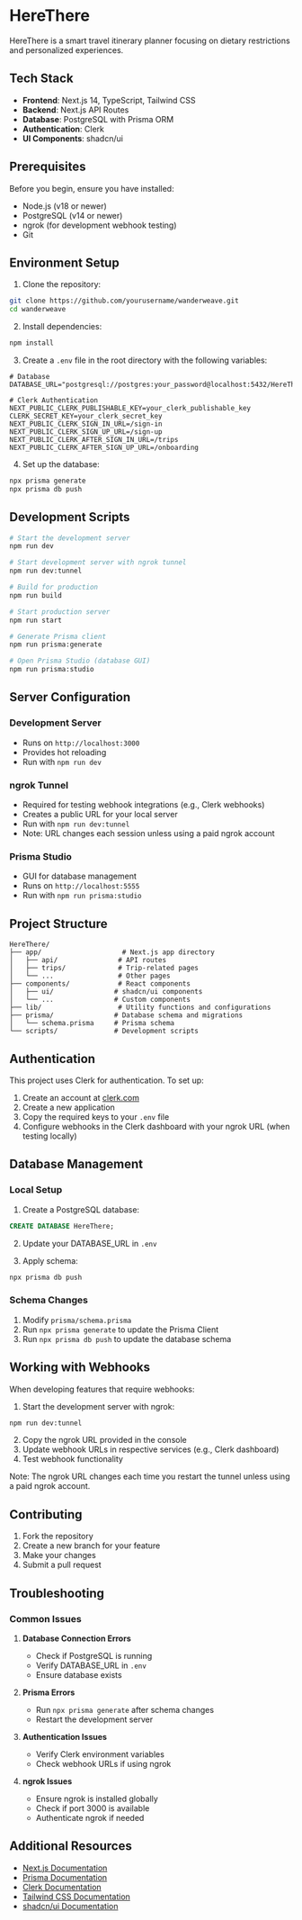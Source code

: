 # HereThere

HereThere is a smart travel itinerary planner focusing on dietary restrictions and personalized experiences.

## Tech Stack

- **Frontend**: Next.js 14, TypeScript, Tailwind CSS
- **Backend**: Next.js API Routes
- **Database**: PostgreSQL with Prisma ORM
- **Authentication**: Clerk
- **UI Components**: shadcn/ui

## Prerequisites

Before you begin, ensure you have installed:

- Node.js (v18 or newer)
- PostgreSQL (v14 or newer)
- ngrok (for development webhook testing)
- Git

## Environment Setup

1. Clone the repository:

```bash
git clone https://github.com/yourusername/wanderweave.git
cd wanderweave
```

2. Install dependencies:

```bash
npm install
```

3. Create a `.env` file in the root directory with the following variables:

```env
# Database
DATABASE_URL="postgresql://postgres:your_password@localhost:5432/HereThere"

# Clerk Authentication
NEXT_PUBLIC_CLERK_PUBLISHABLE_KEY=your_clerk_publishable_key
CLERK_SECRET_KEY=your_clerk_secret_key
NEXT_PUBLIC_CLERK_SIGN_IN_URL=/sign-in
NEXT_PUBLIC_CLERK_SIGN_UP_URL=/sign-up
NEXT_PUBLIC_CLERK_AFTER_SIGN_IN_URL=/trips
NEXT_PUBLIC_CLERK_AFTER_SIGN_UP_URL=/onboarding
```

4. Set up the database:

```bash
npx prisma generate
npx prisma db push
```

## Development Scripts

```bash
# Start the development server
npm run dev

# Start development server with ngrok tunnel
npm run dev:tunnel

# Build for production
npm run build

# Start production server
npm run start

# Generate Prisma client
npm run prisma:generate

# Open Prisma Studio (database GUI)
npm run prisma:studio
```

## Server Configuration

### Development Server

- Runs on `http://localhost:3000`
- Provides hot reloading
- Run with `npm run dev`

### ngrok Tunnel

- Required for testing webhook integrations (e.g., Clerk webhooks)
- Creates a public URL for your local server
- Run with `npm run dev:tunnel`
- Note: URL changes each session unless using a paid ngrok account

### Prisma Studio

- GUI for database management
- Runs on `http://localhost:5555`
- Run with `npm run prisma:studio`

## Project Structure

```
HereThere/
├── app/                    # Next.js app directory
│   ├── api/               # API routes
│   ├── trips/             # Trip-related pages
│   └── ...                # Other pages
├── components/            # React components
│   ├── ui/               # shadcn/ui components
│   └── ...               # Custom components
├── lib/                   # Utility functions and configurations
├── prisma/               # Database schema and migrations
│   └── schema.prisma     # Prisma schema
└── scripts/              # Development scripts
```

## Authentication

This project uses Clerk for authentication. To set up:

1. Create an account at [clerk.com](https://clerk.com)
2. Create a new application
3. Copy the required keys to your `.env` file
4. Configure webhooks in the Clerk dashboard with your ngrok URL (when testing locally)

## Database Management

### Local Setup

1. Create a PostgreSQL database:

```sql
CREATE DATABASE HereThere;
```

2. Update your DATABASE_URL in `.env`

3. Apply schema:

```bash
npx prisma db push
```

### Schema Changes

1. Modify `prisma/schema.prisma`
2. Run `npx prisma generate` to update the Prisma Client
3. Run `npx prisma db push` to update the database schema

## Working with Webhooks

When developing features that require webhooks:

1. Start the development server with ngrok:

```bash
npm run dev:tunnel
```

2. Copy the ngrok URL provided in the console
3. Update webhook URLs in respective services (e.g., Clerk dashboard)
4. Test webhook functionality

Note: The ngrok URL changes each time you restart the tunnel unless using a paid ngrok account.

## Contributing

1. Fork the repository
2. Create a new branch for your feature
3. Make your changes
4. Submit a pull request

## Troubleshooting

### Common Issues

1. **Database Connection Errors**

   - Check if PostgreSQL is running
   - Verify DATABASE_URL in `.env`
   - Ensure database exists

2. **Prisma Errors**

   - Run `npx prisma generate` after schema changes
   - Restart the development server

3. **Authentication Issues**

   - Verify Clerk environment variables
   - Check webhook URLs if using ngrok

4. **ngrok Issues**
   - Ensure ngrok is installed globally
   - Check if port 3000 is available
   - Authenticate ngrok if needed

## Additional Resources

- [Next.js Documentation](https://nextjs.org/docs)
- [Prisma Documentation](https://www.prisma.io/docs)
- [Clerk Documentation](https://clerk.com/docs)
- [Tailwind CSS Documentation](https://tailwindcss.com/docs)
- [shadcn/ui Documentation](https://ui.shadcn.com)
